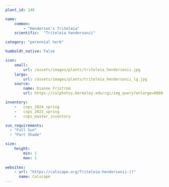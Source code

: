 ```yaml
---
plant_id: 146 

name: 
    common:  
        - "Henderson's Triteleia" 
    scientific:  "Triteleia hendersonii"  

category: "perennial herb"

humboldt_native: False

icon: 
    small: 
        url: /assets/images/plants/triteleia_hendersonii.jpg 
    large: 
        url: /assets/images/plants/triteleia_hendersonii_lg.jpg 
    source: 
        name: Dianne Fristrom 
        url: https://calphotos.berkeley.edu/cgi/img_query?enlarge=0000+0000+0900+0081

inventory: 
    -   cnps_2024_spring
    -   cnps_2023_spring
    -   cnps_master_inventory

sun_requirements:
  - "Full Sun"
  - "Part Shade"

size:
    height: 
        min: 1
        max: 1 
 
websites: 
    - url: "https://calscape.org/Triteleia-hendersonii-()"
      name: Calscape
---
```









